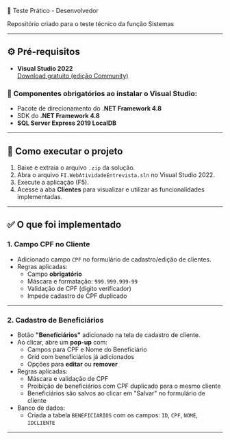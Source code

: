 🧪 Teste Prático - Desenvolvedor

Repositório criado para o teste técnico da função Sistemas

---

## ⚙️ Pré-requisitos

- **Visual Studio 2022**  
  [Download gratuito (edição Community)](https://visualstudio.microsoft.com/pt-br/downloads/)

### 🔧 Componentes obrigatórios ao instalar o Visual Studio:

- Pacote de direcionamento do **.NET Framework 4.8**
- SDK do **.NET Framework 4.8**
- **SQL Server Express 2019 LocalDB**

---

## 🚀 Como executar o projeto

1. Baixe e extraia o arquivo `.zip` da solução.
2. Abra o arquivo `FI.WebAtividadeEntrevista.sln` no Visual Studio 2022.
3. Execute a aplicação (F5).
4. Acesse a aba **Clientes** para visualizar e utilizar as funcionalidades implementadas.

---

## ✅ O que foi implementado

### 1. Campo CPF no Cliente

- Adicionado campo `CPF` no formulário de cadastro/edição de clientes.
- Regras aplicadas:
  - Campo **obrigatório**
  - Máscara e formatação: `999.999.999-99`
  - Validação de CPF (dígito verificador)
  - Impede cadastro de CPF duplicado

---

### 2. Cadastro de Beneficiários

- Botão **"Beneficiários"** adicionado na tela de cadastro de cliente.
- Ao clicar, abre um **pop-up** com:
  - Campos para CPF e Nome do Beneficiário
  - Grid com beneficiários já adicionados
  - Opções para **editar** ou **remover**
- Regras aplicadas:
  - Máscara e validação de CPF
  - Proibição de beneficiários com CPF duplicado para o mesmo cliente
  - Beneficiários são salvos ao clicar em "Salvar" no formulário de cliente
- Banco de dados:
  - Criada a tabela `BENEFICIARIOS` com os campos: `ID`, `CPF`, `NOME`, `IDCLIENTE`

---
